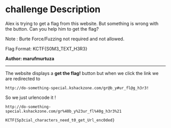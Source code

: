 # challenge Description

Alex is trying to get a flag from this website. But something is wrong with the button. Can you help him to get the flag?

Note : Burte Force/Fuzzing not required and not allowed.

Flag Format: KCTF{S0M3_TEXT_H3R3}

**Author: marufmurtuza**

-----------------------------------------------------------

The website displays a **get the flag!** button but when we click the link we are redirected to 

``` http://do-something-special.kshackzone.com/gr@b_y#ur_fl@g_h3r3! ```

So we just urlencode it ! 

``` http://do-something-special.kshackzone.com/gr%40b_y%23ur_fl%40g_h3r3%21 ```

``` KCTF{Sp3cial_characters_need_t0_get_Url_enc0ded} ```

